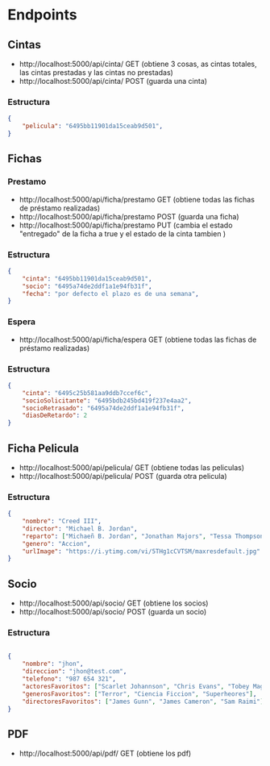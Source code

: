 # Endpoints

## Cintas

- http://localhost:5000/api/cinta/ GET (obtiene 3 cosas, as cintas totales, las cintas prestadas y las cintas no prestadas)
- http://localhost:5000/api/cinta/ POST (guarda una cinta)

### Estructura

```json
{
    "pelicula": "6495bb11901da15ceab9d501",
}
```

## Fichas

### Prestamo

- http://localhost:5000/api/ficha/prestamo GET (obtiene todas las fichas de préstamo realizadas)
- http://localhost:5000/api/ficha/prestamo POST (guarda una ficha) 
- http://localhost:5000/api/ficha/prestamo PUT (cambia el estado "entregado" de la ficha a true y el estado de la cinta tambien )

### Estructura

```json
{
    "cinta": "6495bb11901da15ceab9d501",
    "socio": "6495a74de2ddf1a1e94fb31f",
    "fecha": "por defecto el plazo es de una semana", 
}
```

### Espera

- http://localhost:5000/api/ficha/espera GET (obtiene todas las fichas de préstamo realizadas)

### Estructura

```json
{
    "cinta": "6495c25b581aa9ddb7ccef6c",
    "socioSolicitante": "6495bdb245bd419f237e4aa2",
    "socioRetrasado": "6495a74de2ddf1a1e94fb31f",
    "diasDeRetardo": 2
}
```


## Ficha Pelicula

- http://localhost:5000/api/pelicula/ GET (obtiene todas las peliculas)
- http://localhost:5000/api/pelicula/ POST (guarda otra pelicula)

### Estructura

```json
{
    "nombre": "Creed III",
    "director": "Michael B. Jordan",
    "reparto": ["Michaeñ B. Jordan", "Jonathan Majors", "Tessa Thompson", "José Benavidez Jr.", "Mila Davis-kent", "Florian Munteanu"],
    "genero": "Accion",
    "urlImage": "https://i.ytimg.com/vi/5THg1cCVTSM/maxresdefault.jpg"
}
```


## Socio

- http://localhost:5000/api/socio/ GET (obtiene los socios)
- http://localhost:5000/api/socio/ POST (guarda un socio)

### Estructura

```json

{
    "nombre": "jhon",
    "direccion": "jhon@test.com",
    "telefono": "987 654 321",
    "actoresFavoritos": ["Scarlet Johannson", "Chris Evans", "Tobey Maguire"],
    "generosFavoritos": ["Terror", "Ciencia Ficcion", "Superheores"],
    "directoresFavoritos": ["James Gunn", "James Cameron", "Sam Raimi"]
}

```

## PDF

- http://localhost:5000/api/pdf/ GET (obtiene los pdf)


